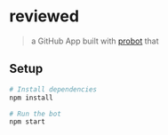# reviewed

> a GitHub App built with [probot](https://github.com/probot/probot) that 

## Setup

```sh
# Install dependencies
npm install

# Run the bot
npm start
```
